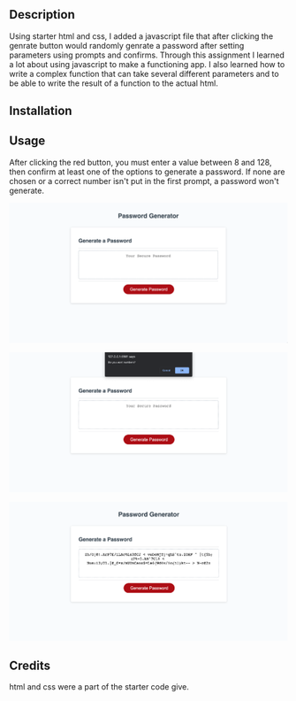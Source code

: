 # <Password-Generator>

## Description

Using starter html and css, I added a javascript file that after clicking the genrate button would randomly genrate a password after setting parameters using prompts and confirms. Through this assignment I learned a lot about using javascript to make a functioning app. I also learned how to write a complex function that can take several different parameters and to be able to write the result of a function to the actual html.

## Installation

## Usage

After clicking the red button, you must enter a value between 8 and 128, then confirm at least one of the options to generate a password. If none are chosen or a correct number isn't put in the first prompt, a password won't generate.

![alt text](assets/images/screen1.png)

![alt text](assets/images/screen2.png)

![alt text](assets/images/screen3.png)

## Credits

html and css were a part of the starter code give.
